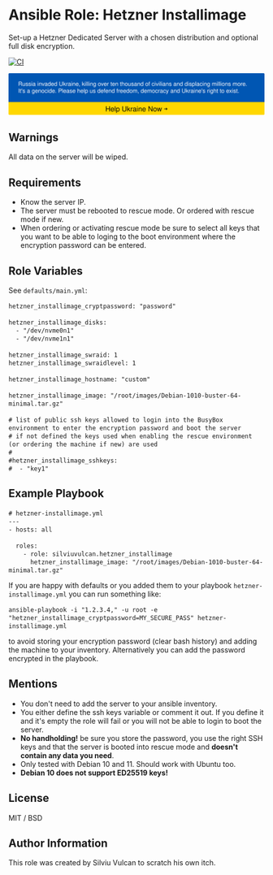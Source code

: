 # Ansible Role: Hetzner Installimage

Set-up a Hetzner Dedicated Server with a chosen distribution and optional full disk encryption.


[![CI](https://github.com/silviuvulcan/ansible-role-hetzner_installimage/workflows/CI/badge.svg?event=push)](https://github.com/silviuvulcan/ansible-role-hetzner_installimage/actions?query=workflow%3ACI)

[![Stand With Ukraine](https://raw.githubusercontent.com/vshymanskyy/StandWithUkraine/main/banner2-direct.svg)](https://stand-with-ukraine.pp.ua)

## Warnings

All data on the server will be wiped.

## Requirements

- Know the server IP.
- The server must be rebooted to rescue mode. Or ordered with rescue mode if new.
- When ordering or activating rescue mode be sure to select all keys that you want to be able to loging to the boot environment where the encryption password can be entered.

## Role Variables

See `defaults/main.yml`:

```
hetzner_installimage_cryptpassword: "password"

hetzner_installimage_disks:
  - "/dev/nvme0n1"
  - "/dev/nvme1n1"

hetzner_installimage_swraid: 1
hetzner_installimage_swraidlevel: 1

hetzner_installimage_hostname: "custom"

hetzner_installimage_image: "/root/images/Debian-1010-buster-64-minimal.tar.gz"

# list of public ssh keys allowed to login into the BusyBox environment to enter the encryption password and boot the server
# if not defined the keys used when enabling the rescue environment (or ordering the machine if new) are used
#
#hetzner_installimage_sshkeys: 
#  - "key1"
```

## Example Playbook

```
# hetzner-installimage.yml
---
- hosts: all

  roles:
    - role: silviuvulcan.hetzner_installimage
      hetzner_installimage_image: "/root/images/Debian-1010-buster-64-minimal.tar.gz"
```

If you are happy with defaults or you added them to your playbook `hetzner-installimage.yml` you can run something like:

```
ansible-playbook -i "1.2.3.4," -u root -e "hetzner_installimage_cryptpassword=MY_SECURE_PASS" hetzner-installimage.yml
```

to avoid storing your encryption password (clear bash history) and adding the machine to your inventory. Alternatively you can add the password encrypted in the playbook.

## Mentions

- You don't need to add the server to your ansible inventory.
- You either define the ssh keys variable or comment it out. If you define it and it's empty the role will fail or you will not be able to login to boot the server.
- **No handholding!** be sure you store the password, you use the right SSH keys and that the server is booted into rescue mode and **doesn't contain any data you need**.
- Only tested with Debian 10 and 11. Should work with Ubuntu too.
- **Debian 10 does not support ED25519 keys!**

## License

MIT / BSD

## Author Information

This role was created by Silviu Vulcan to scratch his own itch.
